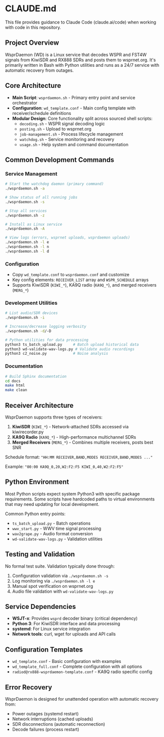 # CLAUDE.md

This file provides guidance to Claude Code (claude.ai/code) when working with code in this repository.

## Project Overview

WsprDaemon (WD) is a Linux service that decodes WSPR and FST4W signals from KiwiSDR and RX888 SDRs and posts them to wsprnet.org. It's primarily written in Bash with Python utilities and runs as a 24/7 service with automatic recovery from outages.

## Core Architecture

- **Main Script**: `wsprdaemon.sh` - Primary entry point and service orchestrator
- **Configuration**: `wd_template.conf` - Main config template with receiver/schedule definitions  
- **Modular Design**: Core functionality split across sourced shell scripts:
  - `decoding.sh` - WSPR signal decoding logic
  - `posting.sh` - Upload to wsprnet.org
  - `job-management.sh` - Process lifecycle management
  - `watchdog.sh` - Service monitoring and recovery
  - `usage.sh` - Help system and command documentation

## Common Development Commands

### Service Management
```bash
# Start the watchdog daemon (primary command)
./wsprdaemon.sh -a

# Show status of all running jobs
./wsprdaemon.sh -s

# Stop all services
./wsprdaemon.sh -z

# Install as Linux service
./wsprdaemon.sh -A

# View logs (errors, wsprnet uploads, wsprdaemon uploads)
./wsprdaemon.sh -l e
./wsprdaemon.sh -l n  
./wsprdaemon.sh -l d
```

### Configuration
- Copy `wd_template.conf` to `wsprdaemon.conf` and customize
- Key config elements: `RECEIVER_LIST` array and `WSPR_SCHEDULE` arrays
- Supports KiwiSDR (`KIWI_*`), KA9Q radio (`KA9Q_*`), and merged receivers (`MERG_*`)

### Development Utilities
```bash
# List audio/SDR devices
./wsprdaemon.sh -i

# Increase/decrease logging verbosity 
./wsprdaemon.sh -d/-D

# Python utilities for data processing
python3 ts_batch_upload.py     # Batch upload historical data
python3 wd-validate-wav-logs.py # Validate audio recordings
python3 c2_noise.py            # Noise analysis
```

### Documentation
```bash
# Build Sphinx documentation
cd docs
make html
make clean
```

## Receiver Architecture

WsprDaemon supports three types of receivers:
1. **KiwiSDR** (`KIWI_*`) - Network-attached SDRs accessed via kiwirecorder.py
2. **KA9Q Radio** (`KA9Q_*`) - High-performance multichannel SDRs  
3. **Merged Receivers** (`MERG_*`) - Combines multiple receivers, posts best SNR

Schedule format: `"HH:MM RECEIVER,BAND,MODES RECEIVER,BAND,MODES ..."`

Example: `"00:00 KA9Q_0,20,W2:F2:F5 KIWI_0,40,W2:F2:F5"`

## Python Environment

Most Python scripts expect system Python3 with specific package requirements. Some scripts have hardcoded paths to virtual environments that may need updating for local development.

Common Python entry points:
- `ts_batch_upload.py` - Batch operations
- `wwv_start.py` - WWV time signal processing  
- `wav2grape.py` - Audio format conversion
- `wd-validate-wav-logs.py` - Validation utilities

## Testing and Validation

No formal test suite. Validation typically done through:
1. Configuration validation via `./wsprdaemon.sh -s`
2. Log monitoring via `./wsprdaemon.sh -l e`
3. Manual spot verification on wsprnet.org
4. Audio file validation with `wd-validate-wav-logs.py`

## Service Dependencies

- **WSJT-x**: Provides `wsprd` decoder binary (critical dependency)
- **Python 3**: For KiwiSDR interface and data processing
- **systemd**: For Linux service integration
- **Network tools**: curl, wget for uploads and API calls

## Configuration Templates

- `wd_template.conf` - Basic configuration with examples
- `wd_template_full.conf` - Complete configuration with all options
- `radiod@rx888-wsprdaemon-template.conf` - KA9Q radio specific config

## Error Recovery

WsprDaemon is designed for unattended operation with automatic recovery from:
- Power outages (systemd restart)
- Network interruptions (cached uploads)
- SDR disconnections (automatic reconnection)
- Decode failures (process restart)